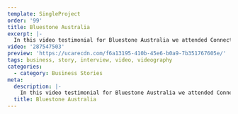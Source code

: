 ```yaml
---
template: SingleProject
order: '99'
title: Bluestone Australia
excerpt: |-
  In this video testimonial for Bluestone Australia we attended Connect 2018 Conference on the Gold Coast. It was a great opportunity to interview brokers from all around Australia in the one place. Check out this unscripted and authentic video showcasing Bluestone Australia.
video: '287547503'
preview: 'https://ucarecdn.com/f6a13195-410b-45e6-b0a9-7b351767605e/'
tags: business, story, interview, video, videography
categories:
  - category: Business Stories
meta:
  description: |-
    In this video testimonial for Bluestone Australia we attended Connect 2018 Conference on the Gold Coast. It was a great opportunity to interview brokers from all around Australia in the one place. Check out this unscripted and authentic video showcasing Bluestone Australia.
  title: Bluestone Australia
---
```

